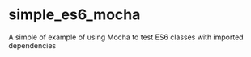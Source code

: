 # simple_es6_mocha
A simple of example of using Mocha to test ES6 classes with imported dependencies
